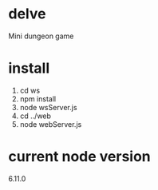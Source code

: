 ﻿# delve

Mini dungeon game


# install
1. cd ws
2. npm install
3. node wsServer.js
4. cd ../web
5. node webServer.js


# current node version
6.11.0
